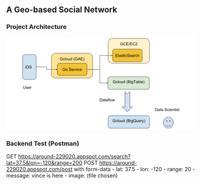## A Geo-based Social Network

### Project Architecture

![alt text](misc/CircusStructure.png)


### Backend Test (Postman)

GET   https://around-229020.appspot.com/search?lat=37.5&lon=-120&range=200
POST  https://around-229020.appspot.com/post 
        with form-data
        - lat:      37.5
        - lon:      -120
        - range:    20
        - message:  vince is here
        - image:    (file chosen)  
